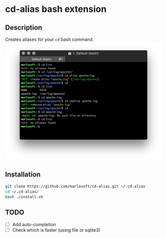 cd-alias bash extension
=======================

## Description

Creates aliases for your `cd` bash command.
![cd alias](screenshot.png)


## Installation

```bash
git clone https://github.com/marlosoft/cd-alias.git ~/.cd-alias
cd ~/.cd-alias/
bash ./install.sh
```

## TODO

- [ ] Add auto-completion
- [ ] Check which is faster (using file or sqlite3)
